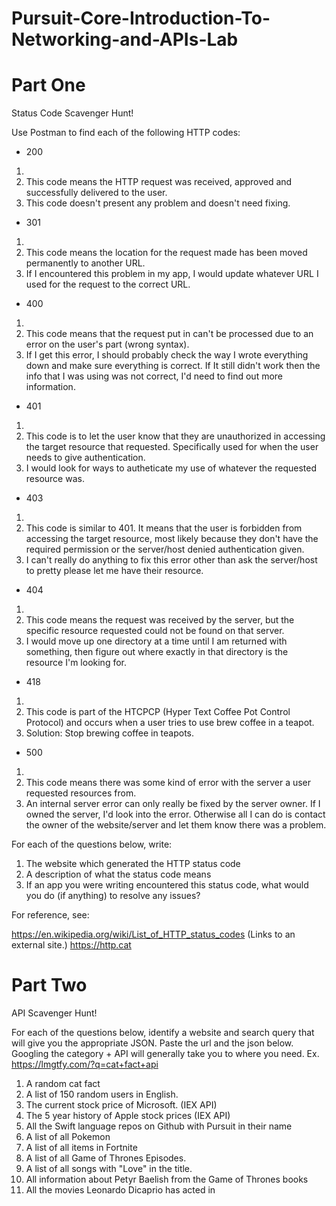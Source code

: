 # Pursuit-Core-Introduction-To-Networking-and-APIs-Lab

# Part One

Status Code Scavenger Hunt!

Use Postman to find each of the following HTTP codes:


- 200

1. 
2. This code means the HTTP request was received, approved and successfully delivered to the user.
3. This code doesn't present any problem and doesn't need fixing.

- 301

1.
2. This code means the location for the request made has been moved permanently to another URL.
3. If I encountered this problem in my app, I would update whatever URL I used for the request to the correct URL.

- 400

1.
2. This code means that the request put in can't be processed due to an error on the user's part (wrong syntax).
3. If I get this error, I should probably check the way I wrote everything down and make sure everything is correct. If It still didn't work then the info that I was using was not correct, I'd need to find out more information.

- 401

1.
2. This code is to let the user know that they are unauthorized in accessing the target resource that requested. Specifically used for when the user needs to give authentication.
3. I would look for ways to autheticate my use of whatever the requested resource was.

- 403

1.
2. This code is similar to 401. It means that the user is forbidden from accessing the target resource, most likely because they don't have the required permission or the server/host denied authentication given.
3. I can't really do anything to fix this error other than ask the server/host to pretty please let me have their resource.

- 404

1.
2. This code means the request was received by the server, but the specific resource requested could not be found on that server.
3. I would move up one directory at a time until I am returned with something, then figure out where exactly in that directory is the resource I'm looking for.

- 418

1.
2. This code is part of the HTCPCP (Hyper Text Coffee Pot Control Protocol) and occurs when a user tries to use brew coffee in a teapot.
3. Solution: Stop brewing coffee in teapots.

- 500

1.
2. This code means there was some kind of error with the server a user requested resources from.
3. An internal server error can only really be fixed by the server owner. If I owned the server, I'd look into the error. Otherwise all I can do is contact the owner of the website/server and let them know there was a problem.


For each of the questions below, write:

1. The website which generated the HTTP status code
2. A description of what the status code means
3. If an app you were writing encountered this status code, what would you do (if anything) to resolve any issues?


For reference, see:

https://en.wikipedia.org/wiki/List_of_HTTP_status_codes (Links to an external site.)
https://http.cat


# Part Two

API Scavenger Hunt!

For each of the questions below, identify a website and search query that will give you the appropriate JSON.  Paste the url and the json below.  Googling the category + API will generally take you to where you need.  Ex. https://lmgtfy.com/?q=cat+fact+api

1. A random cat fact
1. A list of 150 random users in English.
1. The current stock price of Microsoft. (IEX API)
1. The 5 year history of Apple stock prices (IEX API)
1. All the Swift language repos on Github with Pursuit in their name
1. A list of all Pokemon
1. A list of all items in Fortnite
1. A list of all Game of Thrones Episodes.
1. A list of all songs with "Love" in the title.
1. All information about Petyr Baelish from the Game of Thrones books
1. All the movies Leonardo Dicaprio has acted in
